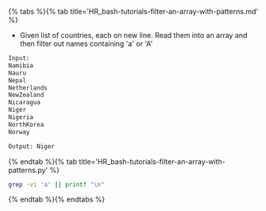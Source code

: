 {% tabs %}{% tab title='HR_bash-tutorials-filter-an-array-with-patterns.md' %}

* Given list of countries, each on new line. Read them into an array and then filter out names containing 'a' or 'A'

```txt
Input:
Namibia
Nauru
Nepal
Netherlands
NewZealand
Nicaragua
Niger
Nigeria
NorthKorea
Norway

Output: Niger
```

{% endtab %}{% tab title='HR_bash-tutorials-filter-an-array-with-patterns.py' %}

```sh
grep -vi 'a' || printf "\n"
```

{% endtab %}{% endtabs %}
